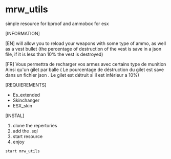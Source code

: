 # mrw_utils

simple resource for 
bproof and ammobox for esx

[INFORMATION]

[EN]
will allow you to reload your weapons with some type of ammo, 
as well as a vest bullet 
(the percentage of destruction of the vest is save in a json file, if it is less than 10% the vest is destroyed)

[FR]
Vous permettra de recharger vos armes avec certains type de munition 
Ainsi qu'un gilet par balle ( Le pourcentage de déstruction du gilet est save dans un fichier json . Le gilet est détruit si il est inférieur a 10%)

[REQUIEREMENTS]

- Es_extended
- Skinchanger
- ESX_skin

[INSTAL]

1) clone the repertories
2) add the .sql 
3) start resource 
4) enjoy

```
start mrw_utils
```


